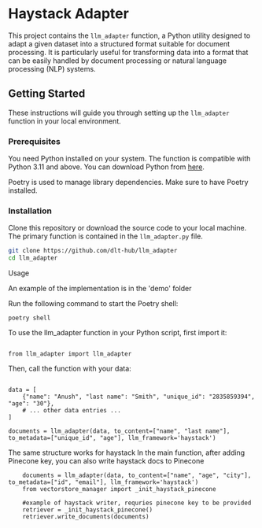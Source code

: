 # Haystack Adapter

This project contains the `llm_adapter` function, a Python utility designed to adapt a given dataset into a structured format suitable for document processing. 
It is particularly useful for transforming data into a format that can be easily handled by document processing or natural language processing (NLP) systems.

## Getting Started

These instructions will guide you through setting up the `llm_adapter` function in your local environment.

### Prerequisites

You need Python installed on your system. The function is compatible with Python 3.11 and above. You can download Python from [here](https://www.python.org/downloads/).

Poetry is used to manage library dependencies. Make sure to have Poetry installed. 

### Installation

Clone this repository or download the source code to your local machine. The primary function is contained in the `llm_adapter.py` file.

```bash
git clone https://github.com/dlt-hub/llm_adapter
cd llm_adapter
```
Usage

An example of the implementation is in the 'demo' folder

Run the following command to start the Poetry shell:

```poetry shell```

To use the llm_adapter function in your Python script, first import it:
```

from llm_adapter import llm_adapter

```
Then, call the function with your data:
```

data = [
    {"name": "Anush", "last name": "Smith", "unique_id": "2835859394", "age": "30"},
    # ... other data entries ...
]

documents = llm_adapter(data, to_content=["name", "last name"], to_metadata=["unique_id", "age"], llm_framework='haystack')
```
The same structure works for haystack
In the main function, after adding Pinecone key, you can also write haystack docs to Pinecone
```
    documents = llm_adapter(data, to_content=["name", "age", "city"], to_metadata=["id", "email"], llm_framework='haystack')
    from vectorstore_manager import _init_haystack_pinecone

    #example of haystack writer, requries pinecone key to be provided
    retriever = _init_haystack_pinecone()
    retriever.write_documents(documents)

```
